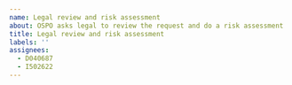 ```yaml
---
name: Legal review and risk assessment
about: OSPO asks legal to review the request and do a risk assessment
title: Legal review and risk assessment
labels: ''
assignees:
  - D040687
  - I502622 
---
```



